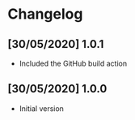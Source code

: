 # Changelog

## [30/05/2020] 1.0.1

- Included the GitHub build action

## [30/05/2020] 1.0.0

- Initial version